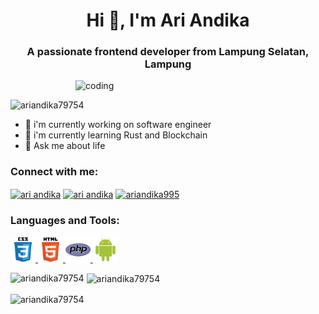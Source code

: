 <h1 align="center">Hi 👋, I'm Ari Andika</h1>
<h3 align="center">A passionate frontend developer from Lampung Selatan, Lampung</h3>

<img align="right" alt="coding" width="400" src ="https://cdn.dribbble.com/users/1162077/screenshots/3848914/programmer.gif">
</br>
<p align="left"> <img src="https://komarev.com/ghpvc/?username=ariandika79754&label=Profile%20views&color=0e75b6&style=flat" alt="ariandika79754" /> </p>

- 🔭 i'm currently working on software engineer
- 🌱 i'm currently learning Rust and Blockchain
- 💬 Ask me about life

<h3 align="left">Connect with me:</h3>
<p align="left">
<a href="https://www.linkedin.com/in/ari-andika-b55b6b28b/" target="blank"><img align="center" src="https://raw.githubusercontent.com/rahuldkjain/github-profile-readme-generator/master/src/images/icons/Social/linked-in-alt.svg" alt="ari andika" height="30" width="40" /></a>
<a href="https://www.facebook.com/profile.php?id=100044222287270" target="blank"><img align="center" src="https://raw.githubusercontent.com/rahuldkjain/github-profile-readme-generator/master/src/images/icons/Social/facebook.svg" alt="ari andika" height="30" width="40" /></a>
<a href="https://instagram.com/ariandika995" target="blank"><img align="center" src="https://raw.githubusercontent.com/rahuldkjain/github-profile-readme-generator/master/src/images/icons/Social/instagram.svg" alt="ariandika995" height="30" width="40" /></a>
</p>

<h3 align="left">Languages and Tools:</h3>
<p align="left"> <a href="https://www.w3schools.com/css/" target="_blank" rel="noreferrer"> <img src="https://raw.githubusercontent.com/devicons/devicon/master/icons/css3/css3-original-wordmark.svg" alt="css3" width="40" height="40"/> </a> <a href="https://www.w3.org/html/" target="_blank" rel="noreferrer"> <img src="https://raw.githubusercontent.com/devicons/devicon/master/icons/html5/html5-original-wordmark.svg" alt="html5" width="40" height="40"/> </a> <a href="https://www.php.net" target="_blank" rel="noreferrer"> <img src="https://raw.githubusercontent.com/devicons/devicon/master/icons/php/php-original.svg" alt="php" width="40" height="40"/> </a>
<a href="https://www.flutter.net" target="_blank" rel="noreferrer"> <img src="https://raw.githubusercontent.com/devicons/devicon/master/icons/android/android-original.svg" alt="php" width="40" height="40"/> </a> </p>

<p><img align="left" src="https://github-readme-stats.vercel.app/api/top-langs?username=ariandika79754&show_icons=true&locale=en&layout=compact" alt="ariandika79754" /></p>

<p>&nbsp;<img align="center" src="https://github-readme-stats.vercel.app/api?username=ariandika79754&show_icons=true&locale=en" alt="ariandika79754" /></p>

<p><img align="center" src="https://github-readme-streak-stats.herokuapp.com/?user=ariandika79754&" alt="ariandika79754" /></p>
